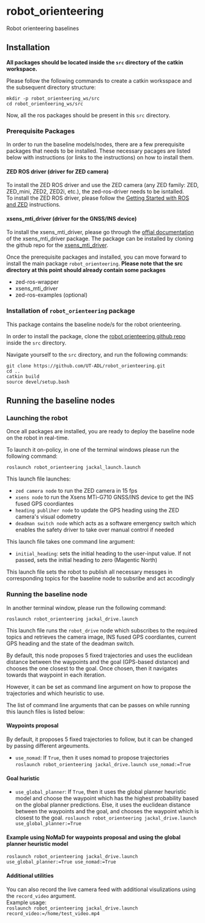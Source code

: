 # robot_orienteering
Robot orienteering baselines


## Installation

**All packages should be located inside the `src` directory of the catkin workspace.**   

Please follow the following commands to create a catkin worksspace and the subsequent directory structure:
```
mkdir -p robot_orienteering_ws/src
cd robot_orienteering_ws/src
```

Now, all the ros packages should be present in this `src` directory.

### Prerequisite Packages
In order to run the baseline models/nodes, there are a few prerequisite packages that needs to be installed. These necessary pacages are listed below with instructions (or links to the instructions) on how to install them.

#### ZED ROS driver (driver for ZED camera)
To install the ZED ROS driver and use the ZED camera (any ZED family: ZED, ZED_mini, ZED2, ZED2i, etc.), the zed-ros-driver needs to be isntalled.   
To install the ZED ROS driver, please follow the [Getting Started with ROS and ZED](https://www.stereolabs.com/docs/ros)  instructions.

#### xsens_mti_driver (driver for the GNSS/INS device)
To install the xsens_mti_driver, please go through the [offial documentation](https://wiki.ros.org/xsens_mti_driver) of the xsens_mti_driver package. The package can be installed by cloning the github repo for the [xsens_mti_driver](https://github.com/nobleo/xsens_mti_driver).


Once the prerequisite packages and installed, you can move forward to install the main package `robot_orienteering`. 
**Please note that the src directory at this point should already contain some packages**
- zed-ros-wrapper   
- xsens_mti_driver   
- zed-ros-examples (optional)   
        

### Installation of `robot_orienteering` package
This package contains the baseline node/s for the robot orienteering.

In order to install the package, clone the [robot orienteering github repo](https://github.com/UT-ADL/robot_orienteering/tree/main) inside the `src` directory.

Navigate yourself to the `src` directory, and run the following commands:   
```
git clone https://github.com/UT-ADL/robot_orienteering.git
cd ..
catkin build
source devel/setup.bash
```

## Running the baseline nodes

### Launching the robot
Once all packages are installed, you are ready to deploy the baseline node on the robot in real-time.   

To launch it on-policy, in one of the terminal windows please run the following command:   
  
```
roslaunch robot_orienteering jackal_launch.launch
```

This launch file launches:
- `zed camera node` to run the ZED camera in 15 fps
- `xsens node` to run the Xsens MTi-G710 GNSS/INS device to get the INS fused GPS coordiantes
- `heading publiher node` to update the GPS heading using the ZED camera's visual odometry
- `deadman switch node` which acts as a software emergency switch which enables the safety driver to take over manual control if needed

This launch file takes one command line argument:
- `initial_heading`: sets the initial heading to the user-input value. If not passed, sets the initial heading to zero (Magentic North)

This launch file sets the robot to publish all necessary messges in corresponding topics for the baseline node to subsribe and act accodingly

### Running the baseline node
In another terminal window, please run the following command:
```
roslaunch robot_orienteering jackal_drive.launch
```

This launch file runs the `robot_drive` node which subscribes to the required topics and retrieves the camera image, INS fused GPS coordiantes, current GPS heading and the state of the deadman switch.

By default, this node proposes 5 fixed trajectories and uses the euclidean distance between the waypoints and the goal (GPS-based distance) and chooses the one closest to the goal. Once chosen, then it navigates towards that waypoint in each iteration.   

However, it can be set as command line argument on how to propose the trajectories and which heuristic to use.   

The list of command line arguments that can be passes on while running this launch files is listed below:   

#### Waypoints proposal

By default, it proposes 5 fixed trajectories to follow, but it can be changed by passing different argeuments.   

- `use_nomad`: If `True`, then it uses nomad to propose trajectories   
`roslaunch robot_orienteering jackal_drive.launch use_nomad:=True`

#### Goal huristic

- `use_global_planner`: If `True`, then it uses the global planner heuristic model and choose the waypoint which has the highest probability based on the global planner predictions. Else, it uses the euclidean distance between the waypoints and the goal, and chooses the waypoint which is closest to the goal.
`roslaunch robot_orienteering jackal_drive.launch use_global_planner:=True`

#### Example using NoMaD for waypoints proposal and using the global planner heuristic model
`roslaunch robot_orienteering jackal_drive.launch use_global_planner:=True use_nomad:=True`

#### Additional utilities
You can also record the live camera feed with additional visulizations using the `record_video` argument.   
Example usage:   
`roslaunch robot_orienteering jackal_drive.launch record_video:=/home/test_video.mp4`


